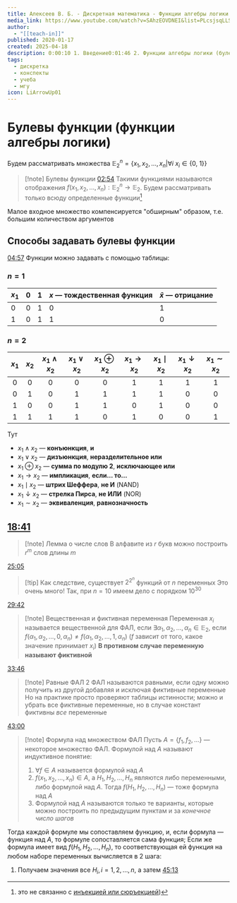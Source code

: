 ```yaml
---
title: Алексеев В. Б. - Дискретная математика - Функции алгебры логики
media_link: https://www.youtube.com/watch?v=SAhzEOVDNEI&list=PLcsjsqLLSfNAY-pm5c4XZQhSl1U_20itT&index=2
author:
  - "[[teach-in]]"
published: 2020-01-17
created: 2025-04-18
description: 0:00:10 1. Введение0:01:46 2. Функции алгебры логики (булева функция)0:06:57 3. Функции от двух переменных0:18:39 4. Лемма (о числе слов)0:29:26 5. Существенные и фиктивные переменные0:33:30 6. Р
tags:
  - дискретка
  - конспекты
  - учеба
  - мгу
icon: LiArrowUp01
---
```

# Булевы функции (функции алгебры логики)
Будем рассматривать множества $\mathbb{E}_{2}^{n}=\{ x_{1},x_{2},\dots,x_{n}|\forall i~x_{i} \in \{ 0,~1 \} \}$
> [!note] Булевы функции [02:54](https://www.youtube.com/watch?t=174&v=SAhzEOVDNEI)
> Такими функциями называются отображения $f(x_{1},x_{2},\dots,x_{n}):\mathbb{E}_{2}^{n}\to \mathbb{E}_{2}$. Будем рассматривать только всюду определенные функции[^1]

Малое входное множество компенсируется "обширным" образом, т.е. большим количеством аргументов

## Способы задавать булевы функции
[04:57](https://www.youtube.com/watch?t=297&v=SAhzEOVDNEI)
Функции можно задавать с помощью таблицы:

### $n=1$

| $x_{1}$ | 0   | 1   | $x$ — **тождественная функция** | $\bar{x}$ — **отрицание** |
| ------- | --- | --- | ------------------------------- | ------------------------- |
| 0       | 0   | 1   | 0                               | 1                         |
| 1       | 0   | 1   | 1                               | 0                         | 

### $n=2$

| $x_1$ | $x_2$ | $x_1\land x_2$ | $x_1\lor x_2$ | $x_1\oplus x_2$ | $x_1\to x_2$ | $x_1\mid x_2$ | $x_1\downarrow x_2$ | $x_1 \sim x_2$ |
|:-----:|:-----:|:--------------:|:-------------:|:---------------:|:------------:|:-------------:|:-------------------:|:--------------:|
|   0   |   0   |       0        |       0       |        0        |      1       |       1       |          1          |       1        |
|   0   |   1   |       0        |       1       |        1        |      1       |       1       |          0          |       0        |
|   1   |   0   |       0        |       1       |        1        |      0       |       1       |          0          |       0        |
|   1   |   1   |       1        |       1       |        0        |      1       |       0       |          0          |       1        |

Тут
- $x_{1} \land x_{2}$ — **конъюнкция**, **и**
- $x_{1} \lor x_{2}$ — **дизъюнкция**, **неразделительное или**
- $x_{1} \oplus x_{2}$ — **сумма по модулю 2**, **исключающее или**
- $x_{1} \to x_{2}$ — **импликация**, **если… то…**
- $x_{1} \mid x_{2}$ — **штрих Шеффера**, **не И** (NAND)
- $x_{1} \downarrow x_{2}$ — **стрелка Пирса**, **не ИЛИ** (NOR)
- $x_{1} \sim x_{2}$ — **эквиваленция**, **равнозначность**

## [18:41](https://www.youtube.com/watch?t=1121&v=SAhzEOVDNEI)
> [!note] Лемма о числе слов
> В алфавите из $r$ букв можно построить $r^{m}$ слов длины $m$

[25:05](https://www.youtube.com/watch?t=1505&v=SAhzEOVDNEI)
> [!tip] Как следствие, существует $2^{2^{n}}$ функций от $n$ переменных
> Это очень много! Так, при $n=10$ имеем дело с порядком $10^{30}$

[29:42](https://www.youtube.com/watch?t=1782&v=SAhzEOVDNEI)
> [!note] Вещественная и фиктивная переменная
> Переменная $x_{i}$ называется вещественной для ФАЛ, если $\exists\alpha_{1},\alpha_{2},\dots, \alpha _n \in \mathbb{E}_{2}$, если $f(\alpha_{1},\alpha_{2},\dots, 0,\alpha _n) \neq f(\alpha_{1},\alpha_{2},\dots, 1,\alpha _n)$ ($f$ зависит от того, какое значение принимает $x_{i}$)
> **В противном случае переменную называют фиктивной**

[33:46](https://www.youtube.com/watch?t=2026&v=SAhzEOVDNEI)
> [!note] Равные ФАЛ
> 2 ФАЛ называются равными, если одну можно получить из другой добавляя и исключая фиктивные переменные
> Но на практике просто проверяют таблицы истинности; можно и убрать все фиктивные переменные, но в случае констант фиктивны *все* переменные

[43:00](https://www.youtube.com/watch?t=2580&v=SAhzEOVDNEI)
> [!note] Формула над множеством ФАЛ
> Пусть $A=\{ f_{1}, f_{2}, \dots \}$ — некоторое множество ФАЛ. Формулой над $A$ называют индуктивное понятие:
> 1. $\forall f \in A$ называется формулой над $A$
> 2. $f(x_{1},x_{2},\dots,x_{n}) \in A$, а $H_{1}, H_{2}, \dots, H_{n}$ являются либо переменными, либо формулой над $A$. Тогда $f(H_{1}, H_{2}, \dots, H_{n})$ — тоже формула над $A$
> 3. Формулой над $A$ называются только те варианты, которые можно построить по предыдущим пунктам и за *конечное число шагов*

Тогда каждой формуле мы сопоставляем функцию, и, если формула — функция над $A$, то формуле сопоставляется сама функция; Если же формула имеет вид $f(H_{1},H_{2},\dots,H_{n})$, то соответствующая ей функция на любом наборе переменных вычисляется в 2 шага:
1. Получаем значения все $H_{i}, i=1,2,\dots,n$, а затем 
[45:13](https://www.youtube.com/watch?t=2713&v=SAhzEOVDNEI)

[^1]: это не связанно с [инъекцией или сюръекцией](https://ru.wikipedia.org/wiki/%D0%A1%D1%8E%D1%80%D1%8A%D0%B5%D0%BA%D1%86%D0%B8%D1%8F))